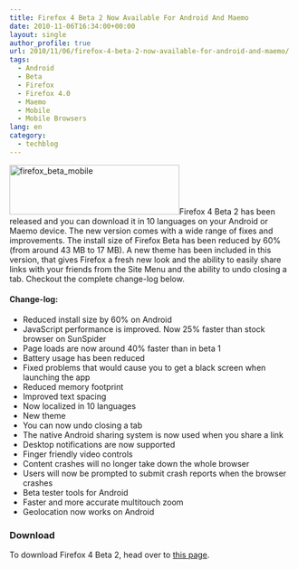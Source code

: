 ```yaml
---
title: Firefox 4 Beta 2 Now Available For Android And Maemo
date: 2010-11-06T16:34:00+00:00
layout: single
author_profile: true
url: 2010/11/06/firefox-4-beta-2-now-available-for-android-and-maemo/
tags:
  - Android
  - Beta
  - Firefox
  - Firefox 4.0
  - Maemo
  - Mobile
  - Mobile Browsers
lang: en
category: 
  - techblog
---
```

[<img title="firefox_beta_mobile" border="0" alt="firefox_beta_mobile" src="http://lh4.ggpht.com/_vaUVXcmC3OI/TNV8hP4-HeI/AAAAAAAADF0/gLDc7cODaFs/firefox_beta_mobile_thumb%5B1%5D.jpg?imgmax=800" width="300" height="88" />](http://lh5.ggpht.com/_vaUVXcmC3OI/TNV8fi8hiCI/AAAAAAAADFw/bYuJRLwCjFc/s1600-h/firefox_beta_mobile%5B3%5D.jpg)Firefox 4 Beta 2 has been released and you can download it in 10 languages on your Android or Maemo device. The new version comes with a wide range of fixes and improvements. The install size of Firefox Beta has been reduced by 60% (from around 43 MB to 17 MB). A new theme has been included in this version, that gives Firefox a fresh new look and the ability to easily share links with your friends from the Site Menu and the ability to undo closing a tab. Checkout the complete change-log below.

#### Change-log:

  * Reduced install size by 60% on Android 
  * JavaScript performance is improved. Now 25% faster than stock browser on SunSpider
  * Page loads are now around 40% faster than in beta 1 
  * Battery usage has been reduced 
  * Fixed problems that would cause you to get a black screen when launching the app 
  * Reduced memory footprint 
  * Improved text spacing 
  * Now localized in 10 languages 
  * New theme 
  * You can now undo closing a tab 
  * The native Android sharing system is now used when you share a link 
  * Desktop notifications are now supported 
  * Finger friendly video controls 
  * Content crashes will no longer take down the whole browser 
  * Users will now be prompted to submit crash reports when the browser crashes 
  * Beta tester tools for Android 
  * Faster and more accurate multitouch zoom 
  * Geolocation now works on Android

### Download

To download Firefox 4 Beta 2, head over to [this page](http://www.mozilla.com/en-US/m/beta).